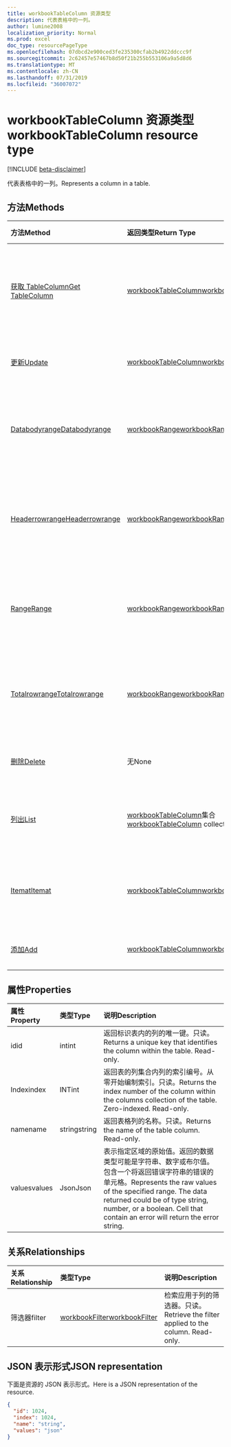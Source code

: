 ```yaml
---
title: workbookTableColumn 资源类型
description: 代表表格中的一列。
author: lumine2008
localization_priority: Normal
ms.prod: excel
doc_type: resourcePageType
ms.openlocfilehash: 07dbcd2e900ced3fe235300cfab2b4922ddccc9f
ms.sourcegitcommit: 2c62457e57467b8d50f21b255b553106a9a5d8d6
ms.translationtype: MT
ms.contentlocale: zh-CN
ms.lasthandoff: 07/31/2019
ms.locfileid: "36007072"
---
```

# <a name="workbooktablecolumn-resource-type"></a><span data-ttu-id="1f4b6-103">workbookTableColumn 资源类型</span><span class="sxs-lookup"><span data-stu-id="1f4b6-103">workbookTableColumn resource type</span></span>

[!INCLUDE [beta-disclaimer](../../includes/beta-disclaimer.md)]

<span data-ttu-id="1f4b6-104">代表表格中的一列。</span><span class="sxs-lookup"><span data-stu-id="1f4b6-104">Represents a column in a table.</span></span>


## <a name="methods"></a><span data-ttu-id="1f4b6-105">方法</span><span class="sxs-lookup"><span data-stu-id="1f4b6-105">Methods</span></span>

| <span data-ttu-id="1f4b6-106">方法</span><span class="sxs-lookup"><span data-stu-id="1f4b6-106">Method</span></span>           | <span data-ttu-id="1f4b6-107">返回类型</span><span class="sxs-lookup"><span data-stu-id="1f4b6-107">Return Type</span></span>    |<span data-ttu-id="1f4b6-108">说明</span><span class="sxs-lookup"><span data-stu-id="1f4b6-108">Description</span></span>|
|:---------------|:--------|:----------|
|[<span data-ttu-id="1f4b6-109">获取 TableColumn</span><span class="sxs-lookup"><span data-stu-id="1f4b6-109">Get TableColumn</span></span>](../api/tablecolumn-get.md) | [<span data-ttu-id="1f4b6-110">workbookTableColumn</span><span class="sxs-lookup"><span data-stu-id="1f4b6-110">workbookTableColumn</span></span>](workbooktablecolumn.md) |<span data-ttu-id="1f4b6-111">读取 tablecolumn 对象的属性和关系。</span><span class="sxs-lookup"><span data-stu-id="1f4b6-111">Read properties and relationships of tableColumn object.</span></span>|
|[<span data-ttu-id="1f4b6-112">更新</span><span class="sxs-lookup"><span data-stu-id="1f4b6-112">Update</span></span>](../api/tablecolumn-update.md) | [<span data-ttu-id="1f4b6-113">workbookTableColumn</span><span class="sxs-lookup"><span data-stu-id="1f4b6-113">workbookTableColumn</span></span>](workbooktablecolumn.md) |<span data-ttu-id="1f4b6-114">更新 TableColumn 对象</span><span class="sxs-lookup"><span data-stu-id="1f4b6-114">Update TableColumn object.</span></span> |
|[<span data-ttu-id="1f4b6-115">Databodyrange</span><span class="sxs-lookup"><span data-stu-id="1f4b6-115">Databodyrange</span></span>](../api/tablecolumn-databodyrange.md)|[<span data-ttu-id="1f4b6-116">workbookRange</span><span class="sxs-lookup"><span data-stu-id="1f4b6-116">workbookRange</span></span>](workbookrange.md)|<span data-ttu-id="1f4b6-117">获取与列的数据体相关的 range 对象。</span><span class="sxs-lookup"><span data-stu-id="1f4b6-117">Gets the range object associated with the data body of the column.</span></span>|
|[<span data-ttu-id="1f4b6-118">Headerrowrange</span><span class="sxs-lookup"><span data-stu-id="1f4b6-118">Headerrowrange</span></span>](../api/tablecolumn-headerrowrange.md)|[<span data-ttu-id="1f4b6-119">workbookRange</span><span class="sxs-lookup"><span data-stu-id="1f4b6-119">workbookRange</span></span>](workbookrange.md)|<span data-ttu-id="1f4b6-120">获取与列的标头行相关的 range 对象。</span><span class="sxs-lookup"><span data-stu-id="1f4b6-120">Gets the range object associated with the header row of the column.</span></span>|
|[<span data-ttu-id="1f4b6-121">Range</span><span class="sxs-lookup"><span data-stu-id="1f4b6-121">Range</span></span>](../api/tablecolumn-range.md)|[<span data-ttu-id="1f4b6-122">workbookRange</span><span class="sxs-lookup"><span data-stu-id="1f4b6-122">workbookRange</span></span>](workbookrange.md)|<span data-ttu-id="1f4b6-123">获取与整个列相关的 range 对象。</span><span class="sxs-lookup"><span data-stu-id="1f4b6-123">Gets the range object associated with the entire column.</span></span>|
|[<span data-ttu-id="1f4b6-124">Totalrowrange</span><span class="sxs-lookup"><span data-stu-id="1f4b6-124">Totalrowrange</span></span>](../api/tablecolumn-totalrowrange.md)|[<span data-ttu-id="1f4b6-125">workbookRange</span><span class="sxs-lookup"><span data-stu-id="1f4b6-125">workbookRange</span></span>](workbookrange.md)|<span data-ttu-id="1f4b6-126">获取与列的总计行相关的 range 对象。</span><span class="sxs-lookup"><span data-stu-id="1f4b6-126">Gets the range object associated with the totals row of the column.</span></span>|
|[<span data-ttu-id="1f4b6-127">删除</span><span class="sxs-lookup"><span data-stu-id="1f4b6-127">Delete</span></span>](../api/tablecolumn-delete.md)|<span data-ttu-id="1f4b6-128">无</span><span class="sxs-lookup"><span data-stu-id="1f4b6-128">None</span></span>|<span data-ttu-id="1f4b6-129">从表中删除列。</span><span class="sxs-lookup"><span data-stu-id="1f4b6-129">Deletes the column from the table.</span></span>|
|[<span data-ttu-id="1f4b6-130">列出</span><span class="sxs-lookup"><span data-stu-id="1f4b6-130">List</span></span>](../api/tablecolumn-list.md) | <span data-ttu-id="1f4b6-131">[workbookTableColumn](workbooktablecolumn.md)集合</span><span class="sxs-lookup"><span data-stu-id="1f4b6-131">[workbookTableColumn](workbooktablecolumn.md) collection</span></span> |<span data-ttu-id="1f4b6-132">获取 tableColumn 对象的集合。</span><span class="sxs-lookup"><span data-stu-id="1f4b6-132">Get tableColumn object collection.</span></span> |
|[<span data-ttu-id="1f4b6-133">Itemat</span><span class="sxs-lookup"><span data-stu-id="1f4b6-133">Itemat</span></span>](../api/tablecolumncollection-itemat.md)|[<span data-ttu-id="1f4b6-134">workbookTableColumn</span><span class="sxs-lookup"><span data-stu-id="1f4b6-134">workbookTableColumn</span></span>](workbooktablecolumn.md)|<span data-ttu-id="1f4b6-135">根据其在集合中的位置获取列。</span><span class="sxs-lookup"><span data-stu-id="1f4b6-135">Gets a column based on its position in the collection.</span></span>|
|[<span data-ttu-id="1f4b6-136">添加</span><span class="sxs-lookup"><span data-stu-id="1f4b6-136">Add</span></span>](../api/tablecolumncollection-add.md)|[<span data-ttu-id="1f4b6-137">workbookTableColumn</span><span class="sxs-lookup"><span data-stu-id="1f4b6-137">workbookTableColumn</span></span>](workbooktablecolumn.md)|<span data-ttu-id="1f4b6-138">向表中添加新列。</span><span class="sxs-lookup"><span data-stu-id="1f4b6-138">Adds a new column to the table.</span></span>|

## <a name="properties"></a><span data-ttu-id="1f4b6-139">属性</span><span class="sxs-lookup"><span data-stu-id="1f4b6-139">Properties</span></span>
| <span data-ttu-id="1f4b6-140">属性</span><span class="sxs-lookup"><span data-stu-id="1f4b6-140">Property</span></span>     | <span data-ttu-id="1f4b6-141">类型</span><span class="sxs-lookup"><span data-stu-id="1f4b6-141">Type</span></span>   |<span data-ttu-id="1f4b6-142">说明</span><span class="sxs-lookup"><span data-stu-id="1f4b6-142">Description</span></span>|
|:---------------|:--------|:----------|
|<span data-ttu-id="1f4b6-143">id</span><span class="sxs-lookup"><span data-stu-id="1f4b6-143">id</span></span>|<span data-ttu-id="1f4b6-144">int</span><span class="sxs-lookup"><span data-stu-id="1f4b6-144">int</span></span>|<span data-ttu-id="1f4b6-p101">返回标识表内的列的唯一键。只读。</span><span class="sxs-lookup"><span data-stu-id="1f4b6-p101">Returns a unique key that identifies the column within the table. Read-only.</span></span>|
|<span data-ttu-id="1f4b6-147">Index</span><span class="sxs-lookup"><span data-stu-id="1f4b6-147">index</span></span>|<span data-ttu-id="1f4b6-148">INT</span><span class="sxs-lookup"><span data-stu-id="1f4b6-148">int</span></span>|<span data-ttu-id="1f4b6-p102">返回表的列集合内列的索引编号。从零开始编制索引。只读。</span><span class="sxs-lookup"><span data-stu-id="1f4b6-p102">Returns the index number of the column within the columns collection of the table. Zero-indexed. Read-only.</span></span>|
|<span data-ttu-id="1f4b6-152">name</span><span class="sxs-lookup"><span data-stu-id="1f4b6-152">name</span></span>|<span data-ttu-id="1f4b6-153">string</span><span class="sxs-lookup"><span data-stu-id="1f4b6-153">string</span></span>|<span data-ttu-id="1f4b6-p103">返回表格列的名称。只读。</span><span class="sxs-lookup"><span data-stu-id="1f4b6-p103">Returns the name of the table column. Read-only.</span></span>|
|<span data-ttu-id="1f4b6-156">values</span><span class="sxs-lookup"><span data-stu-id="1f4b6-156">values</span></span>|<span data-ttu-id="1f4b6-157">Json</span><span class="sxs-lookup"><span data-stu-id="1f4b6-157">Json</span></span>|<span data-ttu-id="1f4b6-p104">表示指定区域的原始值。返回的数据类型可能是字符串、数字或布尔值。包含一个将返回错误字符串的错误的单元格。</span><span class="sxs-lookup"><span data-stu-id="1f4b6-p104">Represents the raw values of the specified range. The data returned could be of type string, number, or a boolean. Cell that contain an error will return the error string.</span></span>|

## <a name="relationships"></a><span data-ttu-id="1f4b6-161">关系</span><span class="sxs-lookup"><span data-stu-id="1f4b6-161">Relationships</span></span>
| <span data-ttu-id="1f4b6-162">关系</span><span class="sxs-lookup"><span data-stu-id="1f4b6-162">Relationship</span></span> | <span data-ttu-id="1f4b6-163">类型</span><span class="sxs-lookup"><span data-stu-id="1f4b6-163">Type</span></span>   |<span data-ttu-id="1f4b6-164">说明</span><span class="sxs-lookup"><span data-stu-id="1f4b6-164">Description</span></span>|
|:---------------|:--------|:----------|
|<span data-ttu-id="1f4b6-165">筛选器</span><span class="sxs-lookup"><span data-stu-id="1f4b6-165">filter</span></span>|[<span data-ttu-id="1f4b6-166">workbookFilter</span><span class="sxs-lookup"><span data-stu-id="1f4b6-166">workbookFilter</span></span>](workbookfilter.md)|<span data-ttu-id="1f4b6-p105">检索应用于列的筛选器。只读。</span><span class="sxs-lookup"><span data-stu-id="1f4b6-p105">Retrieve the filter applied to the column. Read-only.</span></span>|

## <a name="json-representation"></a><span data-ttu-id="1f4b6-169">JSON 表示形式</span><span class="sxs-lookup"><span data-stu-id="1f4b6-169">JSON representation</span></span>

<span data-ttu-id="1f4b6-170">下面是资源的 JSON 表示形式。</span><span class="sxs-lookup"><span data-stu-id="1f4b6-170">Here is a JSON representation of the resource.</span></span>

<!-- {
  "blockType": "resource",
  "optionalProperties": [

  ],
  "keyProperty": "id",
  "baseType":"microsoft.graph.entity",
  "@odata.type": "microsoft.graph.workbookTableColumn"
}-->

```json
{
  "id": 1024,
  "index": 1024,
  "name": "string",
  "values": "json"
}

```

<!-- uuid: 8fcb5dbc-d5aa-4681-8e31-b001d5168d79
2015-10-25 14:57:30 UTC -->
<!--
{
  "type": "#page.annotation",
  "description": "TableColumn resource",
  "keywords": "",
  "section": "documentation",
  "tocPath": "",
  "suppressions": []
}
-->

